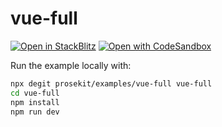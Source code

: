 # vue-full

[![Open in StackBlitz](https://developer.stackblitz.com/img/open_in_stackblitz.svg)](https://stackblitz.com/github/prosekit/examples/tree/master/vue-full)
[![Open with CodeSandbox](https://assets.codesandbox.io/github/button-edit-lime.svg)](https://codesandbox.io/p/sandbox/github/prosekit/examples/tree/master/vue-full)

Run the example locally with:

```bash
npx degit prosekit/examples/vue-full vue-full
cd vue-full
npm install
npm run dev
```

